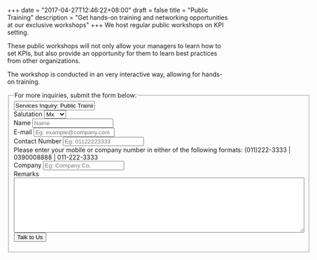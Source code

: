 +++
date = "2017-04-27T12:46:22+08:00"
draft = false
title = "Public Training"
description = "Get hands-on training and networking opportunities at our exclusive workshops"
+++
We host regular public workshops on KPI setting.

These public workshops will not only allow your managers to learn how to set KPIs, but also provide an opportunity for them to learn best practices from other organizations.

The workshop is conducted in an very interactive way, allowing for hands-on training.

<fieldset>
  <legend>For more inquiries, submit the form below:</legend>
  <form action="https://formspree.io/beatricebockjs@gmail.com" method="post">
    <div class="invisible"><input type="text" name="Submission type" value="Services Inquiry: Public Training"></div> <!-- Hidden inout for form data  -->
  <div class="form-item">
    <label>Salutation</label>
    <select class="small" name="(SERVICES-PUB) Salutation">
      <option value="Mx">Mx</option>
      <option value="Miss">Miss</option>
      <option value="Mrs">Mrs</option>
      <option value="Mr">Mr</option>
    </select>
  </div>
  <div class="form-item">
    <label>Name</label>
    <input type="text" name="(SERVICES-PUB) Name" placeholder="Name" required/>
  </div>
  <div class="form-item">
    <label>E-mail<span class="req"></span></label>
    <input type="email" name="(SERVICES-PUB) Email" placeholder="Eg: example@company.com" required/>
  </div>
  <div class="form-item">
    <label>Contact Number</label>
    <input type="tel" name="(SERVICES-PUB) Number" placeholder="Eg: 01122223333" pattern="^(1?)(-| ?)(\()?([0-9]{3})(\)|-| |\)-|\) )?([0-9]{3})(-| )?([0-9]{4}|[0-9]{4})$">
    <div class="desc">Please enter your mobile or company number in either of the following formats: (011)222-3333 | 0390008888 | 011-222-3333 </div>
  </div>
  <div class="form-item">
    <label>Company</label>
    <input type="text" name="(SERVICES-PUB) Company" placeholder="Eg: Company Co." required/>
  </div>
  <div class="form-item">
    <label>Remarks</label>
    <textarea name="(SERVICES-PUB)" rows="8" cols="80"></textarea>
  </div>
  <input type="submit" value="Talk to Us" class="button primary width-100">
  </form>
</fieldset>
